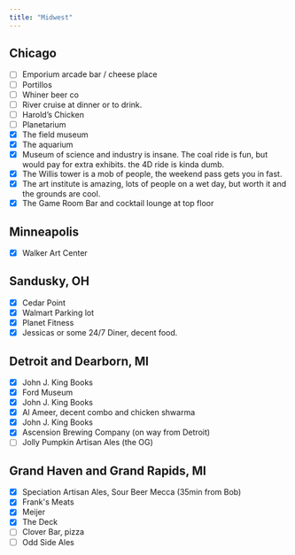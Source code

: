 ```yaml
---
title: "Midwest"
---
```


## Chicago

- [ ] Emporium arcade bar / cheese place
- [ ] Portillos
- [ ] Whiner beer co
- [ ] River cruise at dinner or to drink.
- [ ] Harold’s Chicken
- [ ] Planetarium
- [X] The field museum
- [X] The aquarium
- [X] Museum of science and industry is insane. The coal ride is fun, but would pay for extra exhibits. the 4D ride is kinda dumb.
- [X] The Willis tower is a mob of people, the weekend pass gets you in fast.
- [X] The art institute is amazing, lots of people on a wet day, but worth it and the grounds are cool.
- [X] The Game Room Bar and cocktail lounge at top floor

## Minneapolis
- [X] Walker Art Center

## Sandusky, OH

- [X] Cedar Point
- [X] Walmart Parking lot
- [X] Planet Fitness
- [X] Jessicas or some 24/7 Diner, decent food.

## Detroit and Dearborn, MI

- [X] John J. King Books
- [X] Ford Museum
- [X] John J. King Books
- [X] Al Ameer, decent combo and chicken shwarma
- [X] John J. King Books
- [X] Ascension Brewing Company (on way from Detroit)
- [ ] Jolly Pumpkin Artisan Ales (the OG)

## Grand Haven and Grand Rapids, MI

- [X] Speciation Artisan Ales, Sour Beer Mecca (35min from Bob)
- [X] Frank's Meats
- [X] Meijer
- [X] The Deck
- [ ] Clover Bar, pizza
- [ ] Odd Side Ales
